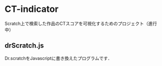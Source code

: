 # CT-indicator
Scratch上で検索した作品のCTスコアを可視化するためのプロジェクト（進行中）

## drScratch.js
Dr.scratchをJavascriptに書き換えたプログラムです．


